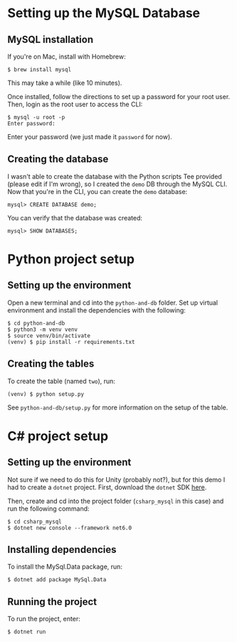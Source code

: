 # Setting up the MySQL Database 
## MySQL installation
If you're on Mac, install with Homebrew:
```
$ brew install mysql
```
This may take a while (like 10 minutes).

Once installed, follow the directions to set up a password for your root user. Then, login as the root user to access the CLI:
```
$ mysql -u root -p
Enter password: 
```
Enter your password (we just made it `password` for now). 
## Creating the database
I wasn't able to create the database with the Python scripts Tee provided (please edit if I'm wrong), so I created the `demo` DB through the MySQL CLI. Now that you're in the CLI, you can create the `demo` database:
```
mysql> CREATE DATABASE demo;
```
You can verify that the database was created:
```
mysql> SHOW DATABASES;
```
# Python project setup
## Setting up the environment
Open a new terminal and cd into the `python-and-db` folder. Set up virtual environment and install the dependencies with the following:
```
$ cd python-and-db
$ python3 -m venv venv
$ source venv/bin/activate
(venv) $ pip install -r requirements.txt
```
## Creating the tables
To create the table (named `two`), run:
```
(venv) $ python setup.py
```
See `python-and-db/setup.py` for more information on the setup of the table.

# C# project setup
## Setting up the environment
Not sure if we need to do this for Unity (probably not?), but for this demo I had to create a `dotnet` project. First, download the `dotnet` SDK [here](https://dotnet.microsoft.com/en-us/download).

Then, create and cd into the project folder (`csharp_mysql` in this case) and run the following command:
```
$ cd csharp_mysql
$ dotnet new console --framework net6.0
```
## Installing dependencies
To install the MySql.Data package, run:
```
$ dotnet add package MySql.Data 
```
## Running the project
To run the project, enter:
```
$ dotnet run
```

